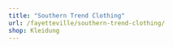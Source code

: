 ```yaml
---
title: "Southern Trend Clothing"
url: /fayetteville/southern-trend-clothing/
shop: Kleidung
---
```

